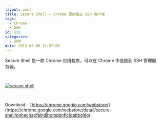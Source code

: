 ```yaml
---
layout: post
title: Secure Shell – Chrome 里的独立 SSH 客户端
tags:
  - Chrome
  - SSH
id: 138
categories:
  - 软件
date: 2013-06-06 12:57:06
---
```


Secure Shell 是一款 Chrome 应用程序，可以在 Chrome 中连接到 SSH 管理服务器。

&nbsp;

[![](http://bcs.duapp.com/codeshurrik-123/secure-shell4.jpg "secure shell")](http://bcs.duapp.com/codeshurrik-123/secure-shell4.jpg)

&nbsp;

Download :  [https://chrome.google.com/webstore/](https://chrome.google.com/webstore/detail/secure-shell/pnhechapfaindjhompbnflcldabbghjo)